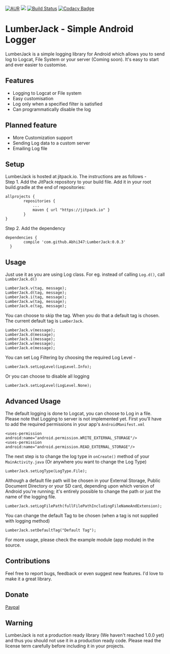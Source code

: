 [![AUR](https://img.shields.io/aur/license/yaourt.svg?maxAge=2592000)](https://raw.githubusercontent.com/Abhi347/LumberJack/master/LICENSE) 
[![](https://jitpack.io/v/Abhi347/LumberJack.svg)](https://jitpack.io/#Abhi347/LumberJack)
[![Build Status](https://travis-ci.org/Abhi347/LumberJack.svg?branch=master)](https://travis-ci.org/Abhi347/LumberJack)
[![Codacy Badge](https://api.codacy.com/project/badge/Grade/2912b6db60a64009bf780afd2780e52e)](https://www.codacy.com/app/josh-abhi143/LumberJack?utm_source=github.com&amp;utm_medium=referral&amp;utm_content=Abhi347/LumberJack&amp;utm_campaign=Badge_Grade)

# LumberJack - Simple Android Logger
LumberJack is a simple logging library for Android which allows you to send log to Logcat, File System or your server (Coming soon). 
It's easy to start and ever easier to customise.

## Features
 * Logging to Logcat or File system
 * Easy customisation
 * Log only when a specified filter is satisfied
 * Can programmatically disable the log

## Planned feature
 * More Customization support
 * Sending Log data to a custom server
 * Emailing Log file

## Setup
LumberJack is hosted at jitpack.io. The instructions are as follows -   
Step 1. Add the JitPack repository to your build file. Add it in your root build.gradle at the end of repositories:

    allprojects {
		    repositories {
    			...
		    	maven { url "https://jitpack.io" }
    		}
    }

Step 2. Add the dependency

    dependencies {
	        compile 'com.github.Abhi347:LumberJack:0.0.3'
	  }

## Usage
Just use it as you are using Log class. For eg. instead of calling `Log.d()`, call `LumberJack.d()`
    
    LumberJack.v(tag, message);
    LumberJack.d(tag, message);
    LumberJack.i(tag, message);
    LumberJack.w(tag, message);
    LumberJack.e(tag, message);
    
You can choose to skip the tag. When you do that a default tag is chosen. The current default tag is `LumberJack`.

    LumberJack.v(message);
    LumberJack.d(message);
    LumberJack.i(message);
    LumberJack.w(message);
    LumberJack.e(message);

You can set Log Filtering by choosing the required Log Level - 

    LumberJack.setLogLevel(LogLevel.Info);
   
Or you can choose to disable all logging

    LumberJack.setLogLevel(LogLevel.None);

## Advanced Usage
The default logging is done to Logcat, you can choose to Log in a file. Please note that Logging to server is not implemented yet.
First you'll have to add the required permissions in your app's `AndroidManifest.xml`

    <uses-permission android:name="android.permission.WRITE_EXTERNAL_STORAGE"/>
    <uses-permission android:name="android.permission.READ_EXTERNAL_STORAGE"/>

The next step is to change the log type in `onCreate()` method of your `MainActivity.java` (Or anywhere you want to change the Log Type)

    LumberJack.setLogType(LogType.File);
    
Although a default file path will be chosen in your External Storage, Public Document Directory or your SD card, depending upon which version of Android you're running; it's entirely possible to change the path or just the name of the logging file.

    LumberJack.setLogFilePath(fullFilePathIncludingFileNameAndExtension);

You can change the default Tag to be chosen (when a tag is not supplied with logging method)

    LumberJack.setDefaultTag("Default Tag");
    
For more usage, please check the example module (app module) in the source.

## Contributions
Feel free to report bugs, feedback or even suggest new features. I'd love to make it a great library.

## Donate
[Paypal](https://paypal.me/Abhi347/5)

## Warning
LumberJack is not a production ready library (We haven't reached 1.0.0 yet) and thus you should not use it in a production ready code. Please read the license term carefully before including it in your projects.
